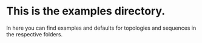 # This is the examples directory.

In here you can find examples and defaults for topologies and sequences in the respective folders.